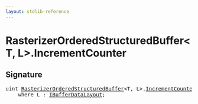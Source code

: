 ```yaml
---
layout: stdlib-reference
---
```


# RasterizerOrderedStructuredBuffer\<T, L\>\.IncrementCounter

## Signature 

<pre>
<span class="code_keyword">uint</span> <a href="/stdlib-reference/types/RasterizerOrderedStructuredBuffer/index" class="code_type">RasterizerOrderedStructuredBuffer</a>&lt;T, L&gt;.<a href="/stdlib-reference/types/RasterizerOrderedStructuredBuffer/IncrementCounter">IncrementCounter</a>()
    <span class='code_keyword'>where</span> L : <a href="/stdlib-reference/interfaces/IBufferDataLayout/index" class="code_type">IBufferDataLayout</a>;

</pre>


